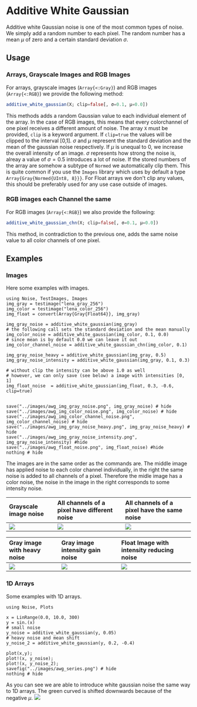 # Additive White Gaussian
Additive white Gaussian noise is one of the most common types of noise.
We simply add a random number to each pixel. 
The random number has a mean $\mu$ of zero and a certain standard deviation $\sigma$.


## Usage

### Arrays, Grayscale Images and RGB Images
For arrays, grayscale images (`Array{<:Gray}`) and RGB images (`Array{<:RGB}`) we provide the following method:
```julia
additive_white_gaussian(X; clip=false[, σ=0.1, μ=0.0])
```
This methods adds a random Gaussian value to each individual element of the array. 
In the case of RGB images, this means that every colorchannel of one pixel receives a different amount of noise.
The array `X` must be provided, `clip` is a keyword argument. If `clip=true` 
the values will be clipped to the interval [0,1]. $\sigma$ and $\mu$ represent the standard deviation 
and the mean of the gaussian noise respectively. If $\mu$ is unequal to 0, we increase the overall intensity
of an image. $\sigma$ represents how strong the noise is, alreay a value of $\sigma=0.5$ introduces a lot of noise.
If the stored numbers of the array are somehow a subtype of `Normed` we automatically clip them. This is quite common
if you use the `Images` library which uses by default a type `Array{Gray{Normed{UInt8, 8}}}`.
For Float arrays we don't clip any values, this should be preferably used for any use case outside of images. 


### RGB images each Channel the same  
For RGB images (`Array{<:RGB}`) we also provide the following:
```julia
additive_white_gaussian_chn(X; clip=false[, σ=0.1, μ=0.0])
```
This method, in contradiction to the previous one, adds the same noise value to all color channels of one pixel. 


## Examples

### Images
Here some examples with images.

```@example; output=False
using Noise, TestImages, Images
img_gray = testimage("lena_gray_256")
img_color = testimage("lena_color_256")
img_float = convert(Array{Gray{Float64}}, img_gray) 

img_gray_noise = additive_white_gaussian(img_gray)
# the following call sets the standard deviation and the mean manually
img_color_noise = additive_white_gaussian(img_color, 0.1, 0.0)
# since mean is by default 0.0 we can leave it out
img_color_channel_noise = additive_white_gaussian_chn(img_color, 0.1)

img_gray_noise_heavy = additive_white_gaussian(img_gray, 0.5)
img_gray_noise_intensity = additive_white_gaussian(img_gray, 0.1, 0.3)

# without clip the intensity can be above 1.0 as well
# however, we can only save (see below) a image with intensities [0, 1]
img_float_noise  = additive_white_gaussian(img_float, 0.3, -0.6, clip=true)


save("../images/awg_img_gray_noise.png", img_gray_noise) # hide
save("../images/awg_img_color_noise.png", img_color_noise) # hide
save("../images/awg_img_color_channel_noise.png", img_color_channel_noise) # hide
save("../images/awg_img_gray_noise_heavy.png", img_gray_noise_heavy) # hide
save("../images/awg_img_gray_noise_intensity.png", img_gray_noise_intensity) #hide
save("../images/awg_float_noise.png", img_float_noise) #hide
nothing # hide
```

The images are in the same order as the commands are.
The middle image has applied noise to each color channel individually, in the right the same noise is added to all channels of a pixel.
Therefore the midle image has a color noise, the noise in the image in the right corresponds to some intensity noise.

Grayscale image noise| All channels of a pixel have different noise| All channels of a pixel have the same noise 
|:---------------------------------------------- |:----------------------------------------------- |:------------------------------------------------------- |
| ![](../images/awg_img_gray_noise.png) | ![](../images/awg_img_color_noise.png) | ![](../images/awg_img_color_channel_noise.png) |


|Gray image with heavy noise                           | Gray image intensity gain noise                          | Float Image with intensity reducing noise 
|:---------------------------------------------------- |:-------------------------------------------------------- |:--------------------------------------------|
| ![](../images/awg_img_gray_noise_heavy.png) | ![](../images/awg_img_gray_noise_intensity.png) | ![](../images/awg_float_noise.png) |


### 1D Arrays 
Some examples with 1D arrays. 

```@example
using Noise, Plots

x = LinRange(0.0, 10.0, 300)
y = sin.(x)
# small noise
y_noise = additive_white_gaussian(y, 0.05)
# heavy noise and mean shift
y_noise_2 = additive_white_gaussian(y, 0.2, -0.4)

plot(x,y);
plot!(x, y_noise);
plot!(x, y_noise_2);
savefig("../images/awg_series.png") # hide
nothing # hide
```
As you can see we are able to introduce white gaussian noise the same way to 1D arrays. The green curved is shifted downwards because of the negative $\mu$.
![](../images/awg_series.png)
